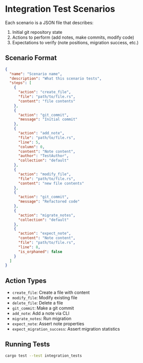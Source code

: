 # Integration Test Scenarios

Each scenario is a JSON file that describes:
1. Initial git repository state
2. Actions to perform (add notes, make commits, modify code)
3. Expectations to verify (note positions, migration success, etc.)

## Scenario Format

```json
{
  "name": "Scenario name",
  "description": "What this scenario tests",
  "steps": [
    {
      "action": "create_file",
      "file": "path/to/file.rs",
      "content": "file contents"
    },
    {
      "action": "git_commit",
      "message": "Initial commit"
    },
    {
      "action": "add_note",
      "file": "path/to/file.rs",
      "line": 5,
      "column": 0,
      "content": "Note content",
      "author": "TestAuthor",
      "collection": "default"
    },
    {
      "action": "modify_file",
      "file": "path/to/file.rs",
      "content": "new file contents"
    },
    {
      "action": "git_commit",
      "message": "Refactored code"
    },
    {
      "action": "migrate_notes",
      "collection": "default"
    },
    {
      "action": "expect_note",
      "content": "Note content",
      "file": "path/to/file.rs",
      "line": 8,
      "is_orphaned": false
    }
  ]
}
```

## Action Types

- `create_file`: Create a file with content
- `modify_file`: Modify existing file
- `delete_file`: Delete a file
- `git_commit`: Make a git commit
- `add_note`: Add a note via CLI
- `migrate_notes`: Run migration
- `expect_note`: Assert note properties
- `expect_migration_success`: Assert migration statistics

## Running Tests

```bash
cargo test --test integration_tests
```
